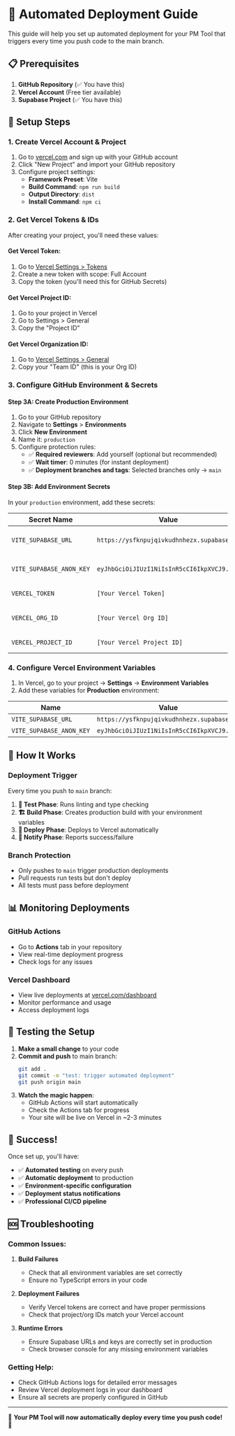 # 🚀 Automated Deployment Guide

This guide will help you set up automated deployment for your PM Tool that triggers every time you push code to the main branch.

## 📋 Prerequisites

1. **GitHub Repository** (✅ You have this)
2. **Vercel Account** (Free tier available)
3. **Supabase Project** (✅ You have this)

## 🔧 Setup Steps

### 1. Create Vercel Account & Project

1. Go to [vercel.com](https://vercel.com) and sign up with your GitHub account
2. Click "New Project" and import your GitHub repository
3. Configure project settings:
   - **Framework Preset**: Vite
   - **Build Command**: `npm run build`
   - **Output Directory**: `dist`
   - **Install Command**: `npm ci`

### 2. Get Vercel Tokens & IDs

After creating your project, you'll need these values:

#### Get Vercel Token:
1. Go to [Vercel Settings > Tokens](https://vercel.com/account/tokens)
2. Create a new token with scope: Full Account
3. Copy the token (you'll need this for GitHub Secrets)

#### Get Vercel Project ID:
1. Go to your project in Vercel
2. Go to Settings > General
3. Copy the "Project ID"

#### Get Vercel Organization ID:
1. Go to [Vercel Settings > General](https://vercel.com/account)
2. Copy your "Team ID" (this is your Org ID)

### 3. Configure GitHub Environment & Secrets

#### Step 3A: Create Production Environment
1. Go to your GitHub repository
2. Navigate to **Settings** > **Environments**
3. Click **New Environment**
4. Name it: `production`
5. Configure protection rules:
   - ✅ **Required reviewers**: Add yourself (optional but recommended)
   - ✅ **Wait timer**: 0 minutes (for instant deployment)
   - ✅ **Deployment branches and tags**: Selected branches only → `main`

#### Step 3B: Add Environment Secrets
In your `production` environment, add these secrets:

| Secret Name | Value | Description |
|-------------|-------|-------------|
| `VITE_SUPABASE_URL` | `https://ysfknpujqivkudhnhezx.supabase.co` | Your Supabase project URL |
| `VITE_SUPABASE_ANON_KEY` | `eyJhbGciOiJIUzI1NiIsInR5cCI6IkpXVCJ9...` | Your Supabase anon key |
| `VERCEL_TOKEN` | `[Your Vercel Token]` | Token from Step 2 |
| `VERCEL_ORG_ID` | `[Your Vercel Org ID]` | Organization ID from Step 2 |
| `VERCEL_PROJECT_ID` | `[Your Vercel Project ID]` | Project ID from Step 2 |

### 4. Configure Vercel Environment Variables

1. In Vercel, go to your project → **Settings** → **Environment Variables**
2. Add these variables for **Production** environment:

| Name | Value | Environment |
|------|-------|-------------|
| `VITE_SUPABASE_URL` | `https://ysfknpujqivkudhnhezx.supabase.co` | Production |
| `VITE_SUPABASE_ANON_KEY` | `eyJhbGciOiJIUzI1NiIsInR5cCI6IkpXVCJ9...` | Production |

## 🎯 How It Works

### Deployment Trigger
Every time you push to `main` branch:

1. **🧪 Test Phase**: Runs linting and type checking
2. **🏗️ Build Phase**: Creates production build with your environment variables
3. **🚀 Deploy Phase**: Deploys to Vercel automatically
4. **📢 Notify Phase**: Reports success/failure

### Branch Protection
- Only pushes to `main` trigger production deployments
- Pull requests run tests but don't deploy
- All tests must pass before deployment

## 📊 Monitoring Deployments

### GitHub Actions
- Go to **Actions** tab in your repository
- View real-time deployment progress
- Check logs for any issues

### Vercel Dashboard
- View live deployments at [vercel.com/dashboard](https://vercel.com/dashboard)
- Monitor performance and usage
- Access deployment logs

## 🔄 Testing the Setup

1. **Make a small change** to your code
2. **Commit and push** to main branch:
   ```bash
   git add .
   git commit -m "test: trigger automated deployment"
   git push origin main
   ```
3. **Watch the magic happen**:
   - GitHub Actions will start automatically
   - Check the Actions tab for progress
   - Your site will be live on Vercel in ~2-3 minutes

## 🎉 Success!

Once set up, you'll have:

- ✅ **Automated testing** on every push
- ✅ **Automatic deployment** to production
- ✅ **Environment-specific configuration**
- ✅ **Deployment status notifications**
- ✅ **Professional CI/CD pipeline**

## 🆘 Troubleshooting

### Common Issues:

1. **Build Failures**
   - Check that all environment variables are set correctly
   - Ensure no TypeScript errors in your code

2. **Deployment Failures**
   - Verify Vercel tokens are correct and have proper permissions
   - Check that project/org IDs match your Vercel account

3. **Runtime Errors**
   - Ensure Supabase URLs and keys are correctly set in production
   - Check browser console for any missing environment variables

### Getting Help:
- Check GitHub Actions logs for detailed error messages
- Review Vercel deployment logs in your dashboard
- Ensure all secrets are properly configured in GitHub

---

🎊 **Your PM Tool will now automatically deploy every time you push code!** 🎊 